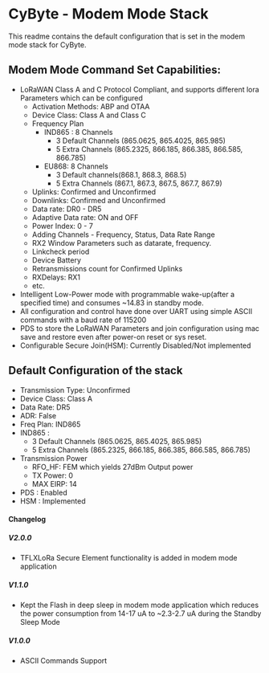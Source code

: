# CyByte - Modem Mode Stack #

This readme contains the default configuration that is set in the modem mode stack for CyByte.

## Modem Mode Command Set Capabilities: ##

* LoRaWAN Class A and C Protocol Compliant, and supports different lora Parameters which can be configured
	* Activation Methods: ABP and OTAA
	* Device Class: Class A and Class C
	* Frequency Plan
		* IND865 : 8 Channels
			* 3 Default Channels (865.0625, 865.4025, 865.985)
			* 5 Extra Channels (865.2325, 866.185, 866.385, 866.585, 866.785)
		* EU868: 8 Channels
			* 	3 Default channels(868.1, 868.3, 868.5)
			* 	5 Extra Channels (867.1, 867.3, 867.5, 867.7, 867.9)
	* Uplinks: Confirmed and Unconfirmed
	* Downlinks: Confirmed and Unconfirmed
	* Data rate: DR0 - DR5	
	* Adaptive Data rate: ON and OFF		
	* Power Index: 0 - 7	
	* Adding Channels - Frequency, Status, Data Rate Range
	* RX2 Window Parameters such as datarate, frequency.
	* Linkcheck period
	* Device Battery
	* Retransmissions count for Confirmed Uplinks
	* RXDelays: RX1
	* etc.
* Intelligent Low-Power mode with programmable wake-up(after a specified time) and consumes ~14.83 in standby mode.
* All configuration and control have done over UART using simple ASCII commands with a baud rate of 115200
* PDS to store the LoRaWAN Parameters and join configuration using mac save and restore even after power-on reset or sys reset.
* Configurable Secure Join(HSM): Currently Disabled/Not implemented

## Default Configuration of the stack ##

* Transmission Type: Unconfirmed
* Device Class: Class A
* Data Rate: DR5
* ADR: False
* Freq Plan: IND865
* IND865 :
	* 3 Default Channels (865.0625, 865.4025, 865.985)
	* 5 Extra Channels (865.2325, 866.185, 866.385, 866.585, 866.785)
* Transmission Power
	* RFO_HF: FEM which yields 27dBm Output power
	* TX Power: 0
	* MAX EIRP: 14
* PDS : Enabled
* HSM : Implemented
	

#### Changelog ###

##### V2.0.0
* TFLXLoRa Secure Element functionality is added in modem mode application

##### V1.1.0
* Kept the Flash in deep sleep in modem mode application which reduces the power consumption from 14-17 uA to ~2.3-2.7 uA during the Standby Sleep Mode
	
##### V1.0.0
* ASCII Commands Support